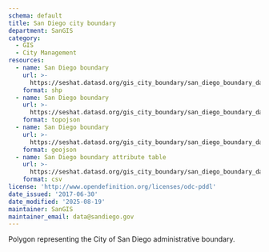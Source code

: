 ```yaml
---
schema: default
title: San Diego city boundary
department: SanGIS
category:
  - GIS
  - City Management
resources:
  - name: San Diego boundary 
    url: >-
      https://seshat.datasd.org/gis_city_boundary/san_diego_boundary_datasd.zip
    format: shp
  - name: San Diego boundary
    url: >-
      https://seshat.datasd.org/gis_city_boundary/san_diego_boundary_datasd.topo.json
    format: topojson
  - name: San Diego boundary
    url: >-
      https://seshat.datasd.org/gis_city_boundary/san_diego_boundary_datasd.geojson
    format: geojson
  - name: San Diego boundary attribute table
    url: >-
      https://seshat.datasd.org/gis_city_boundary/san_diego_boundary_datasd.csv
    format: csv
license: 'http://www.opendefinition.org/licenses/odc-pddl'
date_issued: '2017-06-30'
date_modified: '2025-08-19'
maintainer: SanGIS
maintainer_email: data@sandiego.gov
---
```

Polygon representing the City of San Diego administrative boundary.
<!--more-->